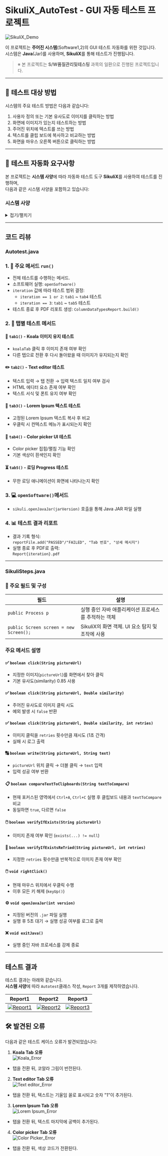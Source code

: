 # SikuliX_AutoTest - GUI 자동 테스트 프로젝트

![SikuliX_Demo](https://github.com/user-attachments/assets/36db68bd-2e80-46ed-ae18-bf0b8a55366b)

이 프로젝트는 **주어진 시스템**(Software1,2)의 GUI 테스트 자동화를 위한 것입니다.</br> 
시스템은 **Java**(Jar)를 사용하며, **SikuliX**를 통해 테스트가 진행됩니다.

> ※ 본 프로젝트는 **S/W품질관리및테스팅** 과목의 일환으로 진행된 프로젝트입니다.

---

## 📌 테스트 대상 방법

시스템의 주요 테스트 방법은 다음과 같습니다:
1. 사용자 정의 또는 기본 유사도로 이미지를 클릭하는 방법
2. 화면에 이미지가 있는지 테스트하는 방법 
3. 주어진 위치에 텍스트를 쓰는 방법
4. 텍스트를 클립 보드에 복사하고 비교하는 방법
5. 화면을 마우스 오른쪽 버튼으로 클릭하는 방법

---

## 🧪 테스트 자동화 요구사항

본 프로젝트는 **시스템 사양**에 따라 자동화 테스트 도구 **SikuliX**를 사용하여 테스트를 진행하며,</br> 다음과 같은 시스템 사양을 포함하고 있습니다:

### 시스템 사양
<details>
<summary>접기/펼치기</summary>

#### Software-1 시스템 사양
- **Tab 1 - Koala 탭**
  - 탭으로 돌아올 때 **코알라 사진**은 동일해야 합니다.  
- **Tab 2 - Text editor 탭**
  - 입력한 **텍스트**는 탭으로 돌아올 때 동일해야 합니다.
  - **HTML 편집기**는 아래의 이미지에서 보여지는 요소들이 포함되어야 합니다.
    > ![Software1_elements](https://github.com/user-attachments/assets/d0eab5d0-a686-40d1-897e-e7a949fa3689)
  - 선택된 **텍스트 서식** 설정은 탭으로 돌아올 때 그대로 유지되어야 합니다. 
- **Tab 3 - Lorem Ipsum 탭**
  - **텍스트 길이**는 탭으로 돌아올 때 동일해야 합니다.
  - **텍스트 영역**에는 우클릭 시 활성화되는 **컨텍스트 메뉴**가 있어야 합니다.
- **Tab 4 - Color picker 탭**
  - **Color picker 탭**은 접을 수 있어야 합니다.
  - 선택된 **Color 코드**가 탭으로 돌아올 때 동일해야 합니다. (기본 색상: **흰색**)

---

#### Software-2 시스템 사양

- **Tab 1 - Koala 탭**
  - 탭으로 돌아올 때 **코알라 사진**은 동일해야 합니다.  
- **Tab 2 - Text editor 탭**
  - 입력한 **텍스트**는 탭으로 돌아올 때 동일해야 합니다.
  - **HTML 편집기**는 아래의 이미지에서 보여지는 버튼들이 포함되어야 합니다.
    > ![Software2_button](https://github.com/user-attachments/assets/30ce295a-db7e-4cde-9624-fdaa65fbaa82)
  - 선택된 **텍스트 서식** 설정은 탭으로 돌아올 때 그대로 유지되어야 합니다. 
- **Tab 3 - Lorem Ipsum 탭**
  - **텍스트 길이**는 탭으로 돌아올 때 동일해야 합니다.
  - **텍스트 영역**에는 우클릭 시 활성화되는 **컨텍스트 메뉴**가 있어야 합니다.
- **Tab 4 - Color picker 탭**
  - **Color picker 탭**은 접을 수 있어야 합니다.
  - 선택된 **Color 코드**가 탭으로 돌아올 때 동일해야 합니다. (기본 색상: **흰색**)
- **Tab 5 - Progress 탭 (새로운 기능)**
  - 로더 바는 탭으로 돌아올 때 무한 상태(앞뒤로 이동)로 유지되어야 합니다.
</details>

---

## 코드 리뷰

### Autotest.java
### 1. 🚀 주요 메서드 `run()`
- 전체 테스트를 수행하는 메서드.
- 소프트웨어 실행: `openSoftware()`
- `iteration` 값에 따라 테스트 범위 결정:
  - `iteration == 1 or 2`: `tab1` ~ `tab4` 테스트
  - `iteration == 3`: `tab1` ~ `tab5` 테스트
- 테스트 종료 후 PDF 리포트 생성: `ColumnDataTypesReport.build()`

### 2. 🧪 탭별 테스트 메서드
#### 📁 `tab1()` - Koala 이미지 유지 테스트
- `koalaTab` 클릭 후 이미지 존재 여부 확인
- 다른 탭으로 전환 후 다시 돌아왔을 때 이미지가 유지되는지 확인

#### ✏️ `tab2()` - Text editor 테스트
- 텍스트 입력 → 탭 전환 → 입력 텍스트 일치 여부 검사
- HTML 에디터 요소 존재 여부 확인
- 텍스트 서식 및 폰트 유지 여부 확인

#### 📄 `tab3()` - Lorem Ipsum 텍스트 테스트
- 고정된 Lorem Ipsum 텍스트 복사 후 비교
- 우클릭 시 컨텍스트 메뉴가 표시되는지 확인

#### 🎨 `tab4()` - Color picker UI 테스트
- Color picker 접힘/펼침 기능 확인
- 기본 색상이 흰색인지 확인

#### ⏳ `tab5()` - 로딩 Progress 테스트
- 무한 로딩 애니메이션이 화면에 나타나는지 확인

### 3. 💻 `openSoftware()`메서드
- `sikuli.openJavaJar(jarVersion)` 호출을 통해 Java JAR 파일 실행

### 4. 📊 테스트 결과 리포트
- 결과 기록 형식:  
  `reportFile.add("PASSED"/"FAILED", "Tab 번호", "상세 메시지")`
- 실행 종료 후 PDF로 출력:  
  `Report{iteration}.pdf`
---
### SikuliSteps.java
### 🔧 주요 필드 및 구성
| 필드 | 설명 |
|------|------|
| `public Process p` | 실행 중인 자바 애플리케이션 프로세스를 추적하는 객체 |
| `public Screen screen = new Screen();` | SikuliX의 화면 객체. UI 요소 탐지 및 조작에 사용 |

### 주요 메서드 설명
#### ✅ `boolean click(String pictureUrl)`
- 지정한 이미지(`pictureUrl`)를 화면에서 찾아 클릭
- 기본 유사도(similarity) 0.85 사용

#### ✅ `boolean click(String pictureUrl, Double similarity)`
- 주어진 유사도로 이미지 클릭 시도
- 예외 발생 시 `false` 반환

#### ✅ `boolean click(String pictureUrl, Double similarity, int retries)`
- 이미지 클릭을 `retries` 횟수만큼 재시도 (1초 간격)
- 실패 시 로그 출력

#### 🔠 `boolean write(String pictureUrl, String text)`
- `pictureUrl` 위치 클릭 → 더블 클릭 → `text` 입력
- 입력 성공 여부 반환

#### 📋 `boolean compareTextToClipboards(String textToCompare)`
- 현재 포커스된 영역에서 `Ctrl+A`, `Ctrl+C` 실행 후 클립보드 내용과 `textToCompare` 비교
- 동일하면 `true`, 다르면 `false`

#### 🖱️ `boolean verifyIfExists(String pictureUrl)`
- 이미지 존재 여부 확인 (`exists(...) != null`)

#### 🔁 `boolean verifyIfExistsReTried(String pictureUrl, int retries)`
- 지정한 `retries` 횟수만큼 반복적으로 이미지 존재 여부 확인

#### 🖱️ `void rightClick()`
- 현재 마우스 위치에서 우클릭 수행
- 이후 모든 키 해제 (`keyUp()`)

#### ⚙️ `void openJavaJar(int version)`
- 지정된 버전의 `.jar` 파일 실행
- 실행 후 5초 대기 → 실행 성공 여부를 로그로 출력

#### ❌ `void exitJava()`
- 실행 중인 자바 프로세스를 강제 종료

---

## 테스트 결과

테스트 결과는 아래와 같습니다.</br>
**시스템 사양**에 따라 `Autotest`클래스 작성, `Report` 3개를 제작하였습니다.

|Report1|Report2|Report3|
|-----|-----|-----|
| [![Report1](https://github.com/user-attachments/assets/e612bdfe-647b-4d0b-a4ba-61eed359fc37)](https://github.com/CodeyCraft/AutoTest/blob/master/Sikuli_Autotest/Report1.pdf)|[![Report2](https://github.com/user-attachments/assets/db9da878-d731-4378-9e35-db5ac8917574)](https://github.com/CodeyCraft/AutoTest/blob/master/Sikuli_Autotest/Report2.pdf)|[![Report3](https://github.com/user-attachments/assets/d9277b18-c2fe-4f49-a56d-d911f6fda274)](https://github.com/CodeyCraft/AutoTest/blob/master/Sikuli_Autotest/Report3.pdf)|

## 🛠️ 발견된 오류
다음과 같은 테스트 케이스 오류가 발견되었습니다:

1. **Koala Tab 오류**  
![Koala_Error](https://github.com/user-attachments/assets/6679402a-8b2a-4c9c-b749-0e9ef762a547)
  - 탭을 전환 뒤, 코알라 그림이 반전된다.

2. **Text editor Tab 오류**  
![Text editor_Error](https://github.com/user-attachments/assets/0f1d06c0-f1ae-46df-8a5b-353c1e5111a7)
  - 탭을 전환 뒤, 텍스트는 기울임 꼴로 표시되고 숫자 "1"이 추가된다.
  
3. **Lorem Ipsum Tab 오류**   
![Lorem Ipsum_Error](https://github.com/user-attachments/assets/a6205003-890f-49ed-82d8-c7e5753b9c0d)
  - 탭을 전환 뒤, 텍스트 마지막에 공백이 추가된다.

4. **Color picker Tab 오류**   
![Color Picker_Error](https://github.com/user-attachments/assets/787ddc6b-c7d9-4914-920b-51ed23436e7d)
  - 탭을 전환 뒤, 색상 코드가 전환된다.
